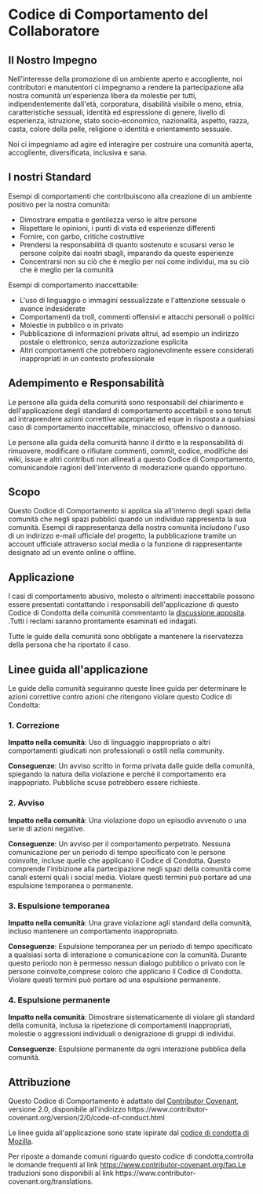 # Codice di Comportamento del Collaboratore 

## Il Nostro Impegno 

Nell'interesse della promozione di un ambiente aperto e accogliente, 
noi contributori e manutentori ci impegnamo a rendere la partecipazione alla 
nostra comunità un'esperienza libera da molestie per tutti, indipendentemente 
dall'età, corporatura, disabilità visibile o meno, etnia, caratteristiche 
sessuali, identità ed espressione di genere, livello di esperienza, istruzione, 
stato socio-economico, nazionalità, aspetto, razza, casta, colore della 
pelle, religione o identità e orientamento sessuale. 

Noi ci impegniamo ad agire ed interagire per costruire una comunità aperta,
accogliente, diversificata, inclusiva e sana. 

## I nostri Standard 

Esempi di comportamenti che contribuiscono alla creazione di un 
ambiente positivo per la nostra comunità: 

- Dimostrare empatia e gentilezza verso le altre persone
- Rispettare le opinioni, i punti di vista ed esperienze differenti
- Fornire, con garbo, critiche costruttive
- Prendersi la responsabilità di quanto sostenuto e scusarsi verso le persone colpite dai nostri sbagli, imparando da queste esperienze
- Concentrarsi non su ciò che è meglio per noi come individui, ma su ciò che è meglio per la comunità 

Esempi di comportamento inaccettabile: 

- L'uso di linguaggio o immagini sessualizzate e l'attenzione sessuale o avance indesiderate
- Comportamenti da troll, commenti offensivi e attacchi personali o politici
- Molestie in pubblico o in privato
- Pubblicazione di informazioni private altrui, ad esempio un indirizzo postale o elettronico, senza autorizzazione esplicita
- Altri comportamenti che potrebbero ragionevolmente essere considerati inappropriati in un contesto professionale 

## Adempimento e Responsabilità 

Le persone alla guida della comunità sono responsabili del chiarimento 
e dell'applicazione degli standard di comportamento accettabili e sono tenuti 
ad intraprendere azioni correttive appropriate ed eque in risposta a qualsiasi 
caso di comportamento inaccettabile, minaccioso, offensivo o dannoso. 

Le persone alla guida della comunità hanno il diritto e la responsabilità 
di rimuovere, modificare o rifiutare commenti, commit, codice, modifiche dei 
wiki, issue e altri contributi non allineati a questo Codice di Comportamento, 
comunicandole ragioni dell'intervento di moderazione quando opportuno. 

## Scopo 

Questo Codice di Comportamento si applica sia all'interno degli spazi della 
comunità che negli spazi pubblici quando un individuo rappresenta la sua 
comunità. Esempi di rappresentanza della nostra comunità includono l'uso di un 
indirizzo e-mail ufficiale del progetto, la pubblicazione tramite un account 
ufficiale attraverso social media o la funzione di rappresentante designato ad 
un evento online o offline. 

## Applicazione 

I casi di comportamento abusivo, molesto o altrimenti inaccettabile 
possono essere presentati contattando i responsabili dell'applicazione di questo 
Codice di Condotta della comunità commentanto la [discussione apposita](https://github.com/Il-Libro-Open-Source/book/discussions/30).
.Tutti i reclami saranno prontamente esaminati ed indagati. 

Tutte le guide della comunità sono obbligate a mantenere la riservatezza della 
persona che ha riportato il caso. 

## Linee guida all'applicazione 

Le guide della comunità seguiranno queste linee guida per determinare le 
azioni correttive contro azioni che ritengono violare questo Codice di Condotta: 

### 1. Correzione 

**Impatto nella comunità**: Uso di linguaggio inappropriato o altri 
comportamenti giudicati non professionali o ostili nella community. 

**Conseguenze**: Un avviso scritto in forma privata dalle guide della comunità,
spiegando la natura della violazione e perché il comportamento era 
inappopriato. Pubbliche scuse potrebbero essere richieste. 

### 2. Avviso 

**Impatto nella comunità**: Una violazione dopo un episodio avvenuto o una 
serie di azioni negative. 

**Conseguenze**: Un avviso per il comportamento perpetrato. Nessuna 
comunicazione per un periodo di tempo specificato con le persone coinvolte, 
incluse quelle che applicano il Codice di Condotta. Questo comprende 
l'inibizione alla partecipazione negli spazi della comunità come canali esterni 
quali i social media. Violare questi termini può portare ad una espulsione 
temporanea o permanente. 

### 3. Espulsione temporanea 

**Impatto nella comunità**: Una grave violazione agli standard della comunità, 
incluso mantenere un comportamento inappropriato. 

**Conseguenze**: Espulsione temporanea per un periodo di tempo specificato 
a qualsiasi sorta di interazione o comunicazione con la comunità. Durante 
questo periodo non è permesso nessun dialogo pubblico o privato con le persone 
coinvolte,comprese coloro che applicano il Codice di Condotta. Violare questi 
termini può portare ad una espulsione permanente. 

### 4. Espulsione permanente 

**Impatto nella comunità**: Dimostrare sistematicamente di violare gli 
standard della comunità, inclusa la ripetezione di comportamenti inappropriati, 
molestie o aggressioni individuali o denigrazione di gruppi di individui. 

**Conseguenze**: Espulsione permanente da ogni interazione pubblica della 
comunità. 

## Attribuzione 

Questo Codice di Comportamento è adattato dal [Contributor Covenant][homepage],
versione 2.0, disponibile all'indirizzo https://www.contributor-
covenant.org/version/2/0/code-of-conduct.html 

Le linee guida all'applicazione sono state ispirate dal [codice di condotta di 
Mozilla](https://github.com/mozilla/diversity). 


[homepage]: https://www.contributor-covenant.org 

Per riposte a domande comuni riguardo questo codice di condotta,controlla le 
domande frequenti al link https://www.contributor-covenant.org/faq.Le 
traduzioni sono disponibili al link https://www.contributor-
covenant.org/translations. 
